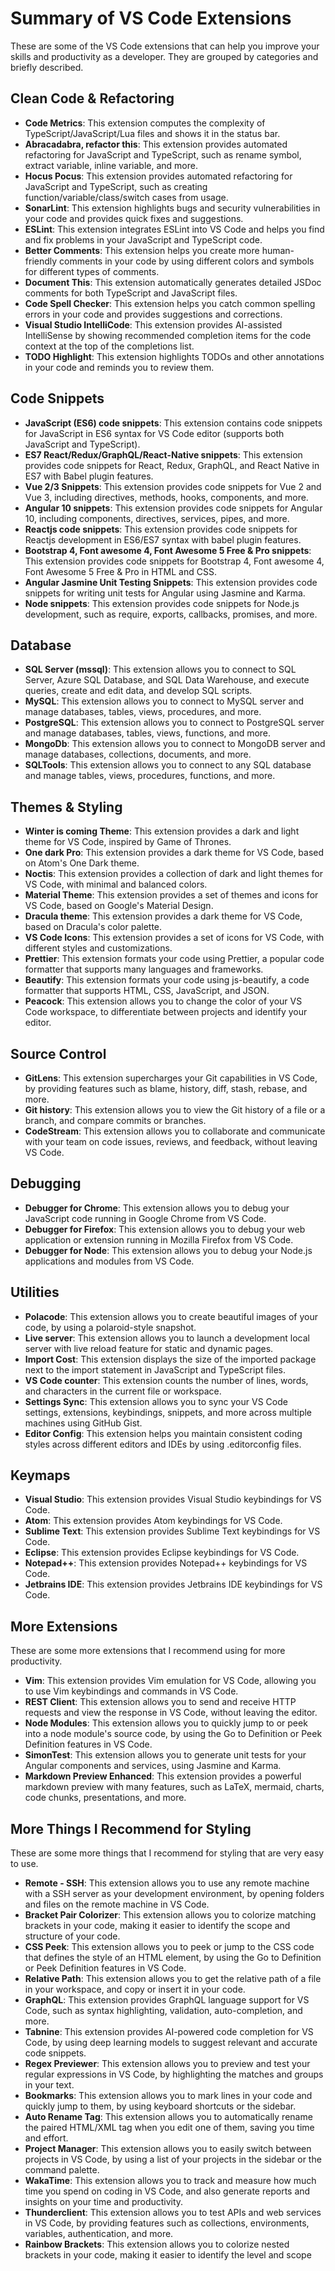 # Summary of VS Code Extensions

These are some of the VS Code extensions that can help you improve your skills and productivity as a developer. They are grouped by categories and briefly described.

## Clean Code & Refactoring

- **Code Metrics**: This extension computes the complexity of TypeScript/JavaScript/Lua files and shows it in the status bar.
- **Abracadabra, refactor this**: This extension provides automated refactoring for JavaScript and TypeScript, such as rename symbol, extract variable, inline variable, and more.
- **Hocus Pocus**: This extension provides automated refactoring for JavaScript and TypeScript, such as creating function/variable/class/switch cases from usage.
- **SonarLint**: This extension highlights bugs and security vulnerabilities in your code and provides quick fixes and suggestions.
- **ESLint**: This extension integrates ESLint into VS Code and helps you find and fix problems in your JavaScript and TypeScript code.
- **Better Comments**: This extension helps you create more human-friendly comments in your code by using different colors and symbols for different types of comments.
- **Document This**: This extension automatically generates detailed JSDoc comments for both TypeScript and JavaScript files.
- **Code Spell Checker**: This extension helps you catch common spelling errors in your code and provides suggestions and corrections.
- **Visual Studio IntelliCode**: This extension provides AI-assisted IntelliSense by showing recommended completion items for the code context at the top of the completions list.
- **TODO Highlight**: This extension highlights TODOs and other annotations in your code and reminds you to review them.

## Code Snippets

- **JavaScript (ES6) code snippets**: This extension contains code snippets for JavaScript in ES6 syntax for VS Code editor (supports both JavaScript and TypeScript).
- **ES7 React/Redux/GraphQL/React-Native snippets**: This extension provides code snippets for React, Redux, GraphQL, and React Native in ES7 with Babel plugin features.
- **Vue 2/3 Snippets**: This extension provides code snippets for Vue 2 and Vue 3, including directives, methods, hooks, components, and more.
- **Angular 10 snippets**: This extension provides code snippets for Angular 10, including components, directives, services, pipes, and more.
- **Reactjs code snippets**: This extension provides code snippets for Reactjs development in ES6/ES7 syntax with babel plugin features.
- **Bootstrap 4, Font awesome 4, Font Awesome 5 Free & Pro snippets**: This extension provides code snippets for Bootstrap 4, Font awesome 4, Font Awesome 5 Free & Pro in HTML and CSS.
- **Angular Jasmine Unit Testing Snippets**: This extension provides code snippets for writing unit tests for Angular using Jasmine and Karma.
- **Node snippets**: This extension provides code snippets for Node.js development, such as require, exports, callbacks, promises, and more.

## Database

- **SQL Server (mssql)**: This extension allows you to connect to SQL Server, Azure SQL Database, and SQL Data Warehouse, and execute queries, create and edit data, and develop SQL scripts.
- **MySQL**: This extension allows you to connect to MySQL server and manage databases, tables, views, procedures, and more.
- **PostgreSQL**: This extension allows you to connect to PostgreSQL server and manage databases, tables, views, functions, and more.
- **MongoDb**: This extension allows you to connect to MongoDB server and manage databases, collections, documents, and more.
- **SQLTools**: This extension allows you to connect to any SQL database and manage tables, views, procedures, functions, and more.

## Themes & Styling

- **Winter is coming Theme**: This extension provides a dark and light theme for VS Code, inspired by Game of Thrones.
- **One dark Pro**: This extension provides a dark theme for VS Code, based on Atom's One Dark theme.
- **Noctis**: This extension provides a collection of dark and light themes for VS Code, with minimal and balanced colors.
- **Material Theme**: This extension provides a set of themes and icons for VS Code, based on Google's Material Design.
- **Dracula theme**: This extension provides a dark theme for VS Code, based on Dracula's color palette.
- **VS Code Icons**: This extension provides a set of icons for VS Code, with different styles and customizations.
- **Prettier**: This extension formats your code using Prettier, a popular code formatter that supports many languages and frameworks.
- **Beautify**: This extension formats your code using js-beautify, a code formatter that supports HTML, CSS, JavaScript, and JSON.
- **Peacock**: This extension allows you to change the color of your VS Code workspace, to differentiate between projects and identify your editor.

## Source Control

- **GitLens**: This extension supercharges your Git capabilities in VS Code, by providing features such as blame, history, diff, stash, rebase, and more.
- **Git history**: This extension allows you to view the Git history of a file or a branch, and compare commits or branches.
- **CodeStream**: This extension allows you to collaborate and communicate with your team on code issues, reviews, and feedback, without leaving VS Code.

## Debugging

- **Debugger for Chrome**: This extension allows you to debug your JavaScript code running in Google Chrome from VS Code.
- **Debugger for Firefox**: This extension allows you to debug your web application or extension running in Mozilla Firefox from VS Code.
- **Debugger for Node**: This extension allows you to debug your Node.js applications and modules from VS Code.

## Utilities

- **Polacode**: This extension allows you to create beautiful images of your code, by using a polaroid-style snapshot.
- **Live server**: This extension allows you to launch a development local server with live reload feature for static and dynamic pages.
- **Import Cost**: This extension displays the size of the imported package next to the import statement in JavaScript and TypeScript files.
- **VS Code counter**: This extension counts the number of lines, words, and characters in the current file or workspace.
- **Settings Sync**: This extension allows you to sync your VS Code settings, extensions, keybindings, snippets, and more across multiple machines using GitHub Gist.
- **Editor Config**: This extension helps you maintain consistent coding styles across different editors and IDEs by using .editorconfig files.

## Keymaps

- **Visual Studio**: This extension provides Visual Studio keybindings for VS Code.
- **Atom**: This extension provides Atom keybindings for VS Code.
- **Sublime Text**: This extension provides Sublime Text keybindings for VS Code.
- **Eclipse**: This extension provides Eclipse keybindings for VS Code.
- **Notepad++**: This extension provides Notepad++ keybindings for VS Code.
- **Jetbrains IDE**: This extension provides Jetbrains IDE keybindings for VS Code.

## More Extensions

These are some more extensions that I recommend using for more productivity.

- **Vim**: This extension provides Vim emulation for VS Code, allowing you to use Vim keybindings and commands in VS Code.
- **REST Client**: This extension allows you to send and receive HTTP requests and view the response in VS Code, without leaving the editor.
- **Node Modules**: This extension allows you to quickly jump to or peek into a node module's source code, by using the Go to Definition or Peek Definition features in VS Code.
- **SimonTest**: This extension allows you to generate unit tests for your Angular components and services, using Jasmine and Karma.
- **Markdown Preview Enhanced**: This extension provides a powerful markdown preview with many features, such as LaTeX, mermaid, charts, code chunks, presentations, and more.

## More Things I Recommend for Styling

These are some more things that I recommend for styling that are very easy to use.

- **Remote - SSH**: This extension allows you to use any remote machine with a SSH server as your development environment, by opening folders and files on the remote machine in VS Code.
- **Bracket Pair Colorizer**: This extension allows you to colorize matching brackets in your code, making it easier to identify the scope and structure of your code.
- **CSS Peek**: This extension allows you to peek or jump to the CSS code that defines the style of an HTML element, by using the Go to Definition or Peek Definition features in VS Code.
- **Relative Path**: This extension allows you to get the relative path of a file in your workspace, and copy or insert it in your code.
- **GraphQL**: This extension provides GraphQL language support for VS Code, such as syntax highlighting, validation, auto-completion, and more.
- **Tabnine**: This extension provides AI-powered code completion for VS Code, by using deep learning models to suggest relevant and accurate code snippets.
- **Regex Previewer**: This extension allows you to preview and test your regular expressions in VS Code, by highlighting the matches and groups in your text.
- **Bookmarks**: This extension allows you to mark lines in your code and quickly jump to them, by using keyboard shortcuts or the sidebar.
- **Auto Rename Tag**: This extension allows you to automatically rename the paired HTML/XML tag when you edit one of them, saving you time and effort.
- **Project Manager**: This extension allows you to easily switch between projects in VS Code, by using a list of your projects in the sidebar or the command palette.
- **WakaTime**: This extension allows you to track and measure how much time you spend on coding in VS Code, and also generate reports and insights on your time and productivity.
- **Thunderclient**: This extension allows you to test APIs and web services in VS Code, by providing features such as collections, environments, variables, authentication, and more.
- **Rainbow Brackets**: This extension allows you to colorize nested brackets in your code, making it easier to identify the level and scope
